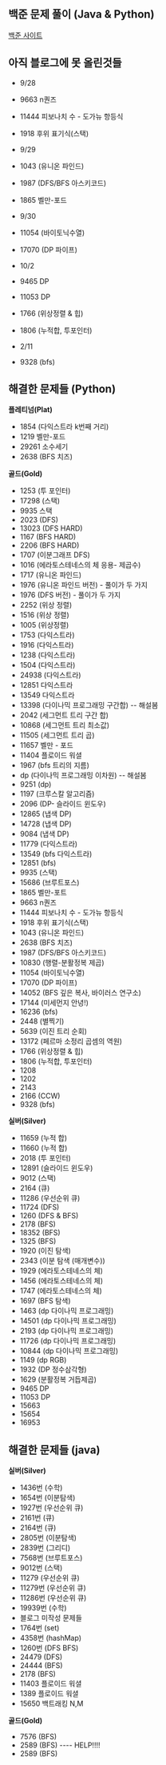 ## 백준 문제 풀이 (Java & Python)

<a href='https://www.acmicpc.net/' target='_blank'>백준 사이트</a>

## 아직 블로그에 못 올린것들


- 9/28
- 9663 n퀀즈
- 11444 피보나치 수 - 도가뉴 항등식
- 1918 후위 표기식(스택)

- 9/29
- 1043 (유니온 파인드)
- 1987 (DFS/BFS 아스키코드)
- 1865 벨만-포드

- 9/30
- 11054 (바이토닉수열)
- 17070 (DP 파이프)

- 10/2
- 9465 DP
- 11053 DP
- 1766 (위상정렬 & 힙)
- 1806 (누적합, 투포인터)

- 2/11
- 9328 (bfs)

## 해결한 문제들 (Python)

**플레티넘(Plat)**

- 1854 (다익스트라 k번째 거리)
- 1219 벨만-포드
- 29261 소수세기
- 2638 (BFS 치즈)


**골드(Gold)**

- 1253 (투 포인터)
- 17298 (스택)
- 9935 스택
- 2023 (DFS)
- 13023 (DFS HARD)
- 1167 (BFS HARD)
- 2206 (BFS HARD)
- 1707 (이분그래프 DFS)
- 1016 (에라토스테네스의 체 응용- 제곱수)
- 1717 (유니온 파인드)
- 1976 (유니온 파인드 버전) - 풀이가 두 가지
- 1976 (DFS 버전) - 풀이가 두 가지
- 2252 (위상 정렬)
- 1516 (위상 정렬)
- 1005 (위상정렬)
- 1753 (다익스트라)
- 1916 (다익스트라)
- 1238 (다익스트라)
- 1504 (다익스트라)
- 24938 (다익스트라)
- 12851 다익스트라
- 13549 다익스트라
- 13398 (다이나믹 프로그래밍 구간합) -- 해설봄
- 2042 (세그먼트 트리 구간 합)
- 10868 (세그먼트 트리 최소값)
- 11505 (세그먼트 트리 곱)
- 11657 벨만 - 포드
- 11404 플로이드 워셜
- 1967 (bfs 트리의 지름)
- dp (다이나믹 프로그래밍 이차원) -- 해설봄
- 9251 (dp)
- 1197 (크루스칼 알고리즘)
- 2096 (DP- 슬라이드 윈도우)
- 12865 (냅색 DP)
- 14728 (냅색 DP)
- 9084 (냅색 DP)
- 11779 (다익스트라)
- 13549 (bfs 다익스트라)
- 12851 (bfs)
- 9935 (스택)
- 15686 (브루트포스)
- 1865 벨만-포트
- 9663 n퀀즈
- 11444 피보나치 수 - 도가뉴 항등식
- 1918 후위 표기식(스택)
- 1043 (유니온 파인드)
- 2638 (BFS 치즈)
- 1987 (DFS/BFS 아스키코드)
- 10830 (행렬-분활정복 제곱)
- 11054 (바이토닉수열)
- 17070 (DP 파이프)
- 14052 (BFS 깊은 복사, 바이러스 연구소)
- 17144 (미세먼지 안녕!)
- 16236 (bfs)
- 2448 (별찍기)
- 5639 (이진 트리 순회)
- 13172 (페르마 소정리 곱셈의 역원)
- 1766 (위상정렬 & 힙)
- 1806 (누적합, 투포인터)
- 1208
- 1202
- 2143 
- 2166 (CCW)
- 9328 (bfs)

**실버(Silver)**

- 11659 (누적 합)
- 11660 (누적 합)
- 2018 (투 포인터)
- 12891 (슬라이드 윈도우)
- 9012 (스택)
- 2164 (큐)
- 11286 (우선순위 큐)
- 11724 (DFS)
- 1260 (DFS & BFS)
- 2178 (BFS)
- 18352 (BFS)
- 1325 (BFS)
- 1920 (이진 탐색)
- 2343 (이분 탐색 (매개변수))
- 1929 (에라토스테네스의 체)
- 1456 (에라토스테네스의 체)
- 1747 (에라토스테네스의 체)
- 1697 (BFS 탐색)
- 1463 (dp 다이나믹 프로그래밍)
- 14501 (dp 다이나믹 프로그래밍)
- 2193 (dp 다이나믹 프로그래밍)
- 11726 (dp 다이나믹 프로그래밍)
- 10844 (dp 다이나믹 프로그래밍)
- 1149 (dp RGB)
- 1932 (DP 정수삼각형)
- 1629 (분활정복 거듭제곱)
- 9465 DP
- 11053 DP
- 15663
- 15654
- 16953

## 해결한 문제들 (java)

**실버(Silver)**

- 1436번 (수학)
- 1654번 (이분탐색)
- 1927번 (우선순위 큐)
- 2161번 (큐)
- 2164번 (큐)
- 2805번 (이분탐색)
- 2839번 (그리디)
- 7568번 (브루트포스)
- 9012번 (스택)
- 11279 (우선순위 큐)
- 11279번 (우선순위 큐)
- 11286번 (우선순위 큐)
- 19939번 (수학)
- 블로그 미작성 문제들
- 1764번 (set)
- 4358번 (hashMap)
- 1260번 (DFS BFS)
- 24479 (DFS)
- 24444 (BFS)
- 2178 (BFS)
- 11403 플로이드 워셜
- 1389 플로이드 워셜
- 15650 백트래킹 N,M

**골드(Gold)**

- 7576 (BFS)
- 2589 (BFS) ---- HELP!!!!
- 2589 (BFS)
